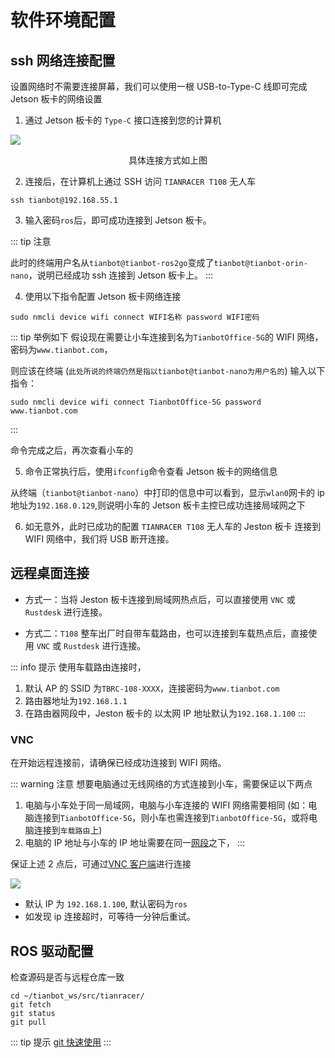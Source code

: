 # 软件环境配置

## ssh 网络连接配置

设置网络时不需要连接屏幕，我们可以使用一根 USB-to-Type-C 线即可完成 Jetson 板卡的网络设置

1. 通过 Jetson 板卡的 `Type-C` 接口连接到您的计算机

![](https://tianbot-pic.oss-cn-beijing.aliyuncs.com/tianbot-pic/Tianbot-Doc20240530131108.png)

<p style="text-align: center">具体连接方式如上图</p> 

2. 连接后，在计算机上通过 SSH 访问 `TIANRACER T108` 无人车

```shell
ssh tianbot@192.168.55.1
```

3. 输入密码`ros`后，即可成功连接到 Jetson 板卡。

::: tip 注意

此时的终端用户名从`tianbot@tianbot-ros2go`变成了`tianbot@tianbot-orin-nano`，说明已经成功 ssh 连接到 Jetson 板卡上。
:::

4. 使用以下指令配置 Jetson 板卡网络连接
```shell
sudo nmcli device wifi connect WIFI名称 password WIFI密码
```

::: tip 举例如下
假设现在需要让小车连接到名为`TianbotOffice-5G`的 WIFI 网络，密码为`www.tianbot.com`，

则应该在终端 (`此处所说的终端仍然是指以tianbot@tianbot-nano为用户名的`) 输入以下指令：

```shell
​​sudo nmcli device wifi connect TianbotOffice-5G password www.tianbot.com

```
:::

命令完成之后，再次查看小车的

5. 命令正常执行后，使用`ifconfig`命令查看 Jetson 板卡的网络信息

从终端（`tianbot@tianbot-nano`）中打印的信息中可以看到，显示`wlan0`网卡的 ip 地址为`192.168.0.129`,则说明小车的 Jetson 板卡主控已成功连接局域网之下

6. 如无意外，此时已成功的配置 `TIANRACER T108` 无人车的 Jeston 板卡 连接到 WIFI 网络中，我们将 USB 断开连接。

## 远程桌面连接

- 方式一：当将 Jeston 板卡连接到局域网热点后，可以直接使用 `VNC` 或 `Rustdesk` 进行连接。

- 方式二：`T108` 整车出厂时自带车载路由，也可以连接到车载热点后，直接使用 `VNC` 或 `Rustdesk` 进行连接。

::: info 提示
使用车载路由连接时，
1. 默认 AP 的 SSID 为`TBRC-108-XXXX`，连接密码为`www.tianbot.com`
2. 路由器地址为`192.168.1.1`
3. 在路由器网段中，Jeston 板卡的 以太网 IP 地址默认为`192.168.1.100`
:::

### VNC
在开始远程连接前，请确保已经成功连接到 WIFI 网络。

::: warning 注意
想要电脑通过无线网络的方式连接到小车，需要保证以下两点
1. 电脑与小车处于同一局域网，电脑与小车连接的 WIFI 网络需要相同 (如：电脑连接到`TianbotOffice-5G`，则小车也需连接到`TianbotOffice-5G`，或将电脑连接到`车载路由`上)
2. 电脑的 IP 地址与小车的 IP 地址需要在同一[网段](https://cloud.tencent.com/developer/article/2009652)之下，
:::

保证上述 2 点后，可通过[VNC 客户端](https://www.realvnc.com/en/connect/download/viewer/)进行连接

![](https://tianbot-pic.oss-cn-beijing.aliyuncs.com/tianbot-pic/Tianbot-Doc20240530130251.png)

- 默认 IP 为 `192.168.1.100`, 默认密码为`ros`
- 如发现 ip 连接超时，可等待一分钟后重试。

## ROS 驱动配置

检查源码是否与远程仓库一致

```shell
cd ~/tianbot_ws/src/tianracer/
git fetch
git status
git pull    
```
::: tip 提示
[git 快速使用](/basic/git.md "git快速使用")
:::